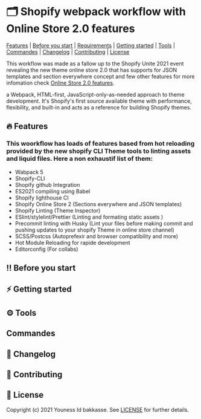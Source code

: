 # 🗂 Shopify webpack workflow with Online Store 2.0 features

[Features](#user-content-️-features) |
[Before you start](#user-content-️-before-you-start) |
[Requirements](#user-content-️-tools) |
[Getting started](#user-content-️-getting-started) |
[Tools](#user-content-️-tools) |
[Commandes](#user-content-️-commandes) |
[Changelog](#user-content-️-changelog) |
[Contributing](#user-content-️-contributing) |
[License](#user-content-️-license)

This workflow was made as a fallow up to the Shopify Unite 2021 event revealing the new theme online store 2.0 that has supports for JSON templates and section everywhere concept and few other features for more infomation check [Online Store 2.0 features](https://www.shopify.com/partners/blog/shopify-online-store).

a Webpack, HTML-first, JavaScript-only-as-needed approach to theme development. It's Shopify's first source available theme with performance, flexibility, and built-in and acts as a reference for building Shopify themes.

## 🔥 Features

### This woorkflow has loads of features based from hot reloading provided by the new shopify CLI Theme tools to linting assets and liquid files. Here a non exhaustif list of them:

- Wabpack 5
- Shopify-CLI
- Shopify github Integration
- ES2021 compiling using Babel
- Shopify lighthouse CI
- Shopify Online Store 2 (Sections everywhere and JSON templates)
- Shopify Linting (Theme Inspector)
- ESlint/stylelint/Prettier (Linting and formating static assets )
- Precommit linting with Husky (Lint your files before making commit and pushing updates to your shopify Theme in online store channel)
- SCSS/Postcss (Autoprefexir and browser compatibility and more)
- Hot Module Reloading for rapide development
- Editorconfig (For collabs)

## ‼️ Before you start

## ⚡️ Getting started

## ⚙️ Tools

## Commandes

## 📝 Changelog

## 🙌 Contributing

## 📄 License

Copyright (c) 2021 Youness Id bakkasse. See [LICENSE](/LICENSE) for further details.
